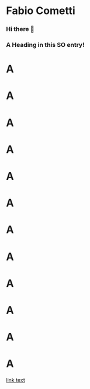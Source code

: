 # Fabio Cometti 
### Hi there 👋
### <a href="#head1234"></a>A Heading in this SO entry!

# A
# A
# A
# A
# A
# A
# A
# A
# A
# A
# A
# A
[link text](#abcd)




<!--
**fabio-cometti/fabio-cometti** is a ✨ _special_ ✨ repository because its `README.md` (this file) appears on your GitHub profile.

Here are some ideas to get you started:

- 🔭 I’m currently working on ...
- 🌱 I’m currently learning ...
- 👯 I’m looking to collaborate on ...
- 🤔 I’m looking for help with ...
- 💬 Ask me about ...
- 📫 How to reach me: ...
- 😄 Pronouns: ...
- ⚡ Fun fact: ...
-->
